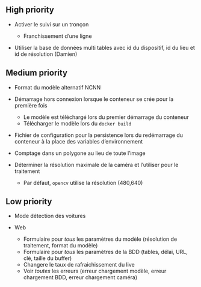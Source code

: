 ## High priority

* Activer le suivi sur un tronçon
  - Franchissement d’une ligne

* Utiliser la base de données multi tables avec id du dispositif, id du lieu et id de résolution (Damien)

## Medium priority

* Format du modèle alternatif NCNN

* Démarrage hors connexion lorsque le conteneur se crée pour la première fois
  - Le modèle est téléchargé lors du premier démarrage du conteneur
  - Télécharger le modèle lors du `docker build`

* Fichier de configuration pour la persistence lors du redémarrage du conteneur
  à la place des variables d’environnement

* Comptage dans un polygone au lieu de toute l’image

* Déterminer la résolution maximale de la caméra et l’utiliser pour le traitement
  - Par défaut, `opencv` utilise la résolution (480,640)

## Low priority

* Mode détection des voitures

* Web
  - Formulaire pour *tous* les paramètres du modèle (résolution de traitement, format du modèle)
  - Formulaire pour *tous* les paramètres de la BDD (tables, délai, URL, clé, taille du buffer)
  - Changere le taux de rafraichissement du live
  - Voir *toutes* les erreurs (erreur chargement modèle, erreur chargement BDD, erreur chargement caméra)
